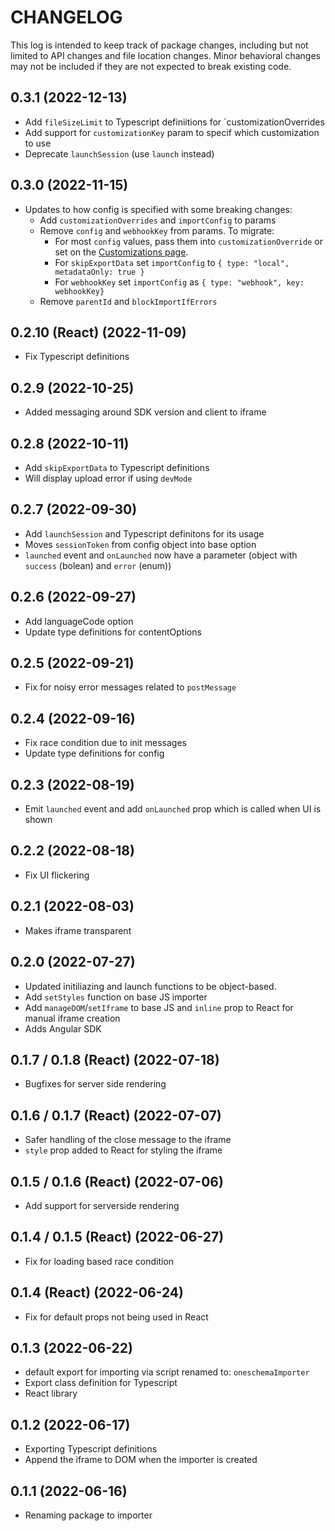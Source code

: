 # CHANGELOG

This log is intended to keep track of package changes, including
but not limited to API changes and file location changes. Minor behavioral
changes may not be included if they are not expected to break existing code.

## 0.3.1 (2022-12-13)

* Add `fileSizeLimit` to Typescript definiitions for `customizationOverrides
* Add support for `customizationKey` param to specif which customization to use
* Deprecate `launchSession` (use `launch` instead)

## 0.3.0 (2022-11-15)

* Updates to how config is specified with some breaking changes:
  * Add `customizationOverrides` and `importConfig` to params
  * Remove `config` and `webhookKey` from params. To migrate:
    * For most `config` values, pass them into `customizationOverride` or set on the [Customizations page](https://app.oneschema.co/customizations).
    * For `skipExportData` set `importConfig` to `{ type: "local", metadataOnly: true }`
    * For `webhookKey` set `importConfig` as `{ type: "webhook", key: webhookKey}`
  * Remove `parentId` and `blockImportIfErrors`


## 0.2.10 (React) (2022-11-09)

* Fix Typescript definitions

## 0.2.9 (2022-10-25)

* Added messaging around SDK version and client to iframe

## 0.2.8 (2022-10-11)

* Add `skipExportData` to Typescript definitions
* Will display upload error if using `devMode`

## 0.2.7 (2022-09-30)

* Add `launchSession` and Typescript definitons for its usage
* Moves `sessionToken` from config object into base option
* `launched` event and `onLaunched` now have a parameter (object with `success` (bolean) and `error` (enum))

## 0.2.6 (2022-09-27)

* Add languageCode option
* Update type definitions for contentOptions

## 0.2.5 (2022-09-21)

* Fix for noisy error messages related to `postMessage`

## 0.2.4 (2022-09-16)

* Fix race condition due to init messages
* Update type definitions for config

## 0.2.3 (2022-08-19)

* Emit `launched` event and add `onLaunched` prop which is called when UI is shown

## 0.2.2 (2022-08-18)

* Fix UI flickering

## 0.2.1 (2022-08-03)

* Makes iframe transparent

## 0.2.0 (2022-07-27)

* Updated initiliazing and launch functions to be object-based.
* Add `setStyles` function on base JS importer
* Add `manageDOM`/`setIframe` to base JS and `inline` prop to React for manual iframe creation
* Adds Angular SDK

## 0.1.7 / 0.1.8 (React) (2022-07-18)

* Bugfixes for server side rendering

## 0.1.6 / 0.1.7 (React) (2022-07-07)

* Safer handling of the close message to the iframe
* `style` prop added to React for styling the iframe

## 0.1.5 / 0.1.6 (React) (2022-07-06)

* Add support for serverside rendering

## 0.1.4 / 0.1.5 (React) (2022-06-27)

* Fix for loading based race condition

## 0.1.4 (React) (2022-06-24)

* Fix for default props not being used in React

## 0.1.3 (2022-06-22)

* default export for importing via script renamed to: `oneschemaImporter`
* Export class definition for Typescript
* React library

## 0.1.2 (2022-06-17)

* Exporting Typescript definitions
* Append the iframe to DOM when the importer is created

## 0.1.1 (2022-06-16)

* Renaming package to importer